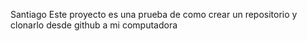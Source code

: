 Santiago
Este proyecto es una prueba de como crear un repositorio y clonarlo desde github a mi computadora
